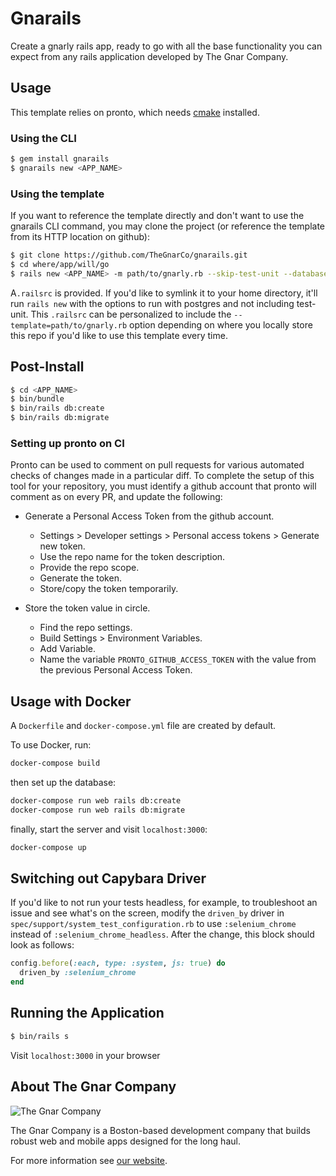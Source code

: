 # Gnarails

Create a gnarly rails app, ready to go with all the base functionality you can
expect from any rails application developed by The Gnar Company.

## Usage

This template relies on pronto, which needs [cmake](https://cmake.org/) installed.

### Using the CLI

```sh
$ gem install gnarails
$ gnarails new <APP_NAME>
```

### Using the template

If you want to reference the template directly and don't want to use the
gnarails CLI command, you may clone the project (or reference the template from
its HTTP location on github):

```sh
$ git clone https://github.com/TheGnarCo/gnarails.git
$ cd where/app/will/go
$ rails new <APP_NAME> -m path/to/gnarly.rb --skip-test-unit --database=postgresql
```

A`.railsrc` is provided. If you'd like to symlink it to your home directory, it'll run `rails new` with the options to run with postgres and not including test-unit. This `.railsrc` can be personalized to include the `--template=path/to/gnarly.rb` option depending on where you locally store this repo if you'd like to use this template every time.

## Post-Install

```sh
$ cd <APP_NAME>
$ bin/bundle
$ bin/rails db:create
$ bin/rails db:migrate
```

### Setting up pronto on CI

Pronto can be used to comment on pull requests for various automated checks of
changes made in a particular diff. To complete the setup of this tool for your
repository, you must identify a github account that pronto will comment as on
every PR, and update the following:

* Generate a Personal Access Token from the github account.
  - Settings > Developer settings > Personal access tokens > Generate new token.
  - Use the repo name for the token description.
  - Provide the repo scope.
  - Generate the token.
  - Store/copy the token temporarily.

* Store the token value in circle.
  - Find the repo settings.
  - Build Settings > Environment Variables.
  - Add Variable.
  - Name the variable `PRONTO_GITHUB_ACCESS_TOKEN` with the value from the previous Personal Access Token.

## Usage with Docker

A `Dockerfile` and `docker-compose.yml` file are created by default.

To use Docker, run:

```sh
docker-compose build
```

then set up the database:

```sh
docker-compose run web rails db:create
docker-compose run web rails db:migrate
```

finally, start the server and visit `localhost:3000`:

```sh
docker-compose up
```

## Switching out Capybara Driver
If you'd like to not run your tests headless, for example, to troubleshoot an issue and see what's on the screen, modify the `driven_by` driver in `spec/support/system_test_configuration.rb` to use `:selenium_chrome` instead of `:selenium_chrome_headless`. After the change, this block should look as follows:

```ruby
config.before(:each, type: :system, js: true) do
  driven_by :selenium_chrome
end
```

## Running the Application

```sh
$ bin/rails s
```

Visit `localhost:3000` in your browser

## About The Gnar Company

![The Gnar Company](https://avatars0.githubusercontent.com/u/17011419?s=100&v=4)

The Gnar Company is a Boston-based development company that builds robust
web and mobile apps designed for the long haul.

For more information see [our website](https://www.thegnar.co/).
